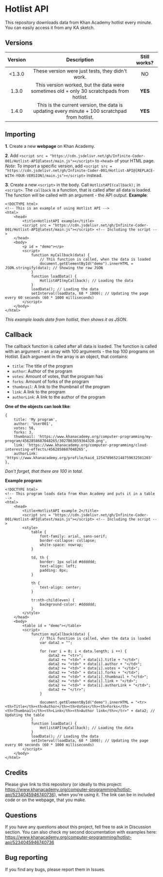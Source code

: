 # Hotlist API
This repository downloads data from Khan Academy hotlist every minute. You can easily access it from any KA sketch. 

## Versions
| **Version** |                                             **Description**                                             | **Still works**? |
|:-----------:|:-------------------------------------------------------------------------------------------------------:|:----------------:|
|<1.3.0       |These version were just tests, they didn't work.                                                         |NO                |
|1.3.0        |This version worked, but the data were sometimes old + only 30 scratchpads from hotlist.                 |**YES**           |
|1.4.0        |This is the current version, the data is updating every minute + 100 scratchpad from hotlist.            |**YES**           |

## Importing
**1**. Create a new **webpage** on Khan Academy. 

**2**. Add `<script src = "https://cdn.jsdelivr.net/gh/Infinite-Coder-001/Hotlist-API@latest/main.js"></script>` to `<head>` of your HTML page. *Note*: To import a specific version, add `<script src = "https://cdn.jsdelivr.net/gh/Infinite-Coder-001/Hotlist-API@[REPLACE-WITH-YOUR-VERSION]/main.js"></script>` instead. 

**3**. Create a new `<script>` in the body. Call `HotlistAPI(callback);` in `<script>`. The `callback` is a function, that is called after all data is loaded. The function will be called with an argument - the API output. **Example**: 

```
<!DOCTYPE html>
<!-- This is an example of using Hotlist API -->
<html>
    <head>
        <title>HotlistAPI example</title>
        <script src = "https://cdn.jsdelivr.net/gh/Infinite-Coder-001/Hotlist-API@latest/main.js"></script> <!-- Including the script -->
    </head>
    <body>
        <p id = "demo"></p>
        <script>
            function myCallback(data) {
                // This function is called, when the data is loaded
                document.getElementById("demo").innerHTML = JSON.stringify(data); // Showing the raw JSON
            }
            function loadData() {
                HotlistAPI(myCallback); // Loading the data
            }
            loadData(); // Loading the data
            setInterval(loadData, 60 * 1000); // Updating the page every 60 seconds (60 * 1000 milliseconds)
        </script>
    </body>
</html>
```

*This example loads data from hotlist*, *then shows it as JSON*. 

## Callback
The callback function is called after all data is loaded. The function is called with an argument - an array with 100 arguments - the top 100 programs on Hotlist. Each argument in the array is an object, that contains: 
 - `title`: The title of the program
 - `author`: Author of the program
 - `votes`: Amount of votes, that the program has
 - `forks`: Amount of forks of the program
 - `thumbnail`: A link to the thumbnail of the program
 - `link`: A link to the program
 - `authorLink`: A link to the author of the program

**One of the objects can look like**: 
```
{
    title: 'My program', 
    author: 'User001', 
    votes: 56, 
    forks: 3, 
    thumbnail: 'https://www.khanacademy.org/computer-programming/my-program/4562858687048265/3027863059364320.png', 
    link: 'https://www.khanacademy.org/computer-programming/cloud-interesting-effects/4562858687048265', 
    authorLink: 'https://www.khanacademy.org/profile/kaid_1254789652148759632501203'
}, 
```

*Don't forget, that there are 100 in total*. 

**Example program**: 
```
<!DOCTYPE html>
<!-- This program loads data from Khan Academy and puts it in a table -->
<html>
    <head>
        <title>HotlistAPI example 2</title>
        <script src = "https://cdn.jsdelivr.net/gh/Infinite-Coder-001/Hotlist-API@latest/main.js"></script> <!-- Including the script -->
        <style>
            table {
                font-family: arial, sans-serif;
                border-collapse: collapse;
                white-space: nowrap;
            }

            td, th {
                border: 1px solid #dddddd;
                text-align: left;
                padding: 8px;
            }

            th {
                text-align: center;
            }

            tr:nth-child(even) {
                background-color: #dddddd;
            }
        </style>
    </head>
    <body>
        <table id = "demo"></table>
        <script>
            function myCallback(data) {
                // This function is called, when the data is loaded
                var data2 = "";
                
                for (var i = 0; i < data.length; i ++) {
                    data2 += "<tr>";
                    data2 += "<td>" + data[i].title + "</td>";
                    data2 += "<td>" + data[i].author + "</td>";
                    data2 += "<td>" + data[i].votes + "</td>";
                    data2 += "<td>" + data[i].forks + "</td>";
                    data2 += "<td>" + data[i].thumbnail + "</td>";
                    data2 += "<td>" + data[i].link + "</td>";
                    data2 += "<td>" + data[i].authorLink + "</td>";
                    data2 += "</tr>";
                }
                
                document.getElementById("demo").innerHTML = "<tr><th>Title</th><th>Author</th><th>Votes</th><th>Forks</th><th>Thumbnail</th><th>Link</th><th>Author link</th></tr>" + data2; // Updating the table
            }
            function loadData() {
                HotlistAPI(myCallback); // Loading the data
            }
            loadData(); // Loading the data
            setInterval(loadData, 60 * 1000); // Updating the page every 60 seconds (60 * 1000 milliseconds)
        </script>
    </body>
</html>
```

## Credits
Please give link to this repository (or ideally to this project: https://www.khanacademy.org/computer-programming/hotlist-api/5234045946740736), when you're using it. The link can be in included code or on the webpage, that you make. 

## Questions
If you have any questions about this project, fell free to ask in Discussion section. You can also check my second documentation with examples here: https://www.khanacademy.org/computer-programming/hotlist-api/5234045946740736

## Bug reporting
If you find any bugs, please report them in Issues. 
